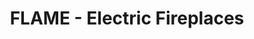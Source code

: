 ---
title: "FLAME - Electric Fireplaces"
url: /bunbeg/flame-electric-fireplaces/
shop: fireplace
---
